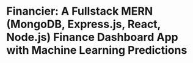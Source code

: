 # Financier: A Fullstack MERN (MongoDB, Express.js, React, Node.js) Finance Dashboard App with Machine Learning Predictions
